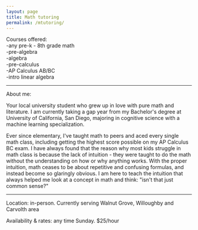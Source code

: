 ```yaml
---
layout: page
title: Math tutoring
permalink: /mtutoring/
---
```


Courses offered:  
-any pre-k - 8th grade math  
-pre-algebra  
-algebra  
-pre-calculus  
-AP Calculus AB/BC  
-intro linear algebra  

---

About me:

Your local university student who grew up in love with pure math and literature. I am currently taking a gap year from my Bachelor's degree at University of California, San Diego, majoring in cognitive science with a machine learning specialization.

Ever since elementary, I've taught math to peers and aced every single math class, including getting the highest score possible on my AP Calculus BC exam. I have always found that the reason why most kids struggle in math class is because the lack of intuition - they were taught to do the math without the understanding on how or why anything works. With the proper intuition, math ceases to be about repetitive and confusing formulas, and instead become so glaringly obvious. I am here to teach the intuition that always helped me look at a concept in math and think: "isn't that just common sense?"




---

Location: in-person. Currently serving Walnut Grove, Willoughby and Carvolth area

Availability & rates: any time Sunday. $25/hour
